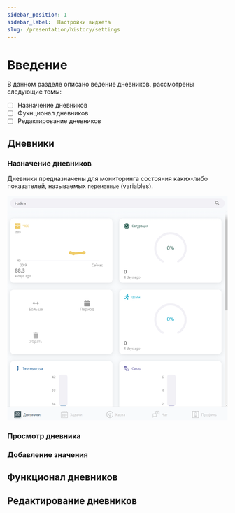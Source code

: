 ```yaml
---
sidebar_position: 1
sidebar_label:  Настройки виджета
slug: /presentation/history/settings
---
```


# Введение

В данном разделе описано ведение дневников, рассмотрены следующие темы:
- [ ] Назначение дневников
- [ ] Фукнционал дневников
- [ ] Редактирование дневников

## Дневники

### Назначение дневников
Дневники предназначены для мониторинга состояния каких-либо показателей, называемых `переменные`  (variables).

!["Дневники"](../../../static/img/client/views/diary/diary.png)

### Просмотр дневника
 

<!-- !["Полный просмотр"](../../../static/img/client/views/diary/diary_full.png) -->

### Добавление значения

<!-- !["Добавление значения"](../../../static/img/client/views/diary/diary_add.png) -->

## Функционал дневников



## Редактирование дневников



